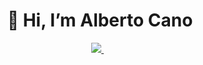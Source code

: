 <h1 align='center'>
  👋 Hi, I’m Alberto Cano
</h1>

<p align='center'>
  
  <a href="https://www.linkedin.com/in/alberto-cano-delgado/">
    <img src="https://img.shields.io/badge/linkedin-%230077B5.svg?&style=for-the-badge&logo=linkedin&logoColor=white" />
  </a>&nbsp;&nbsp;
</p>
